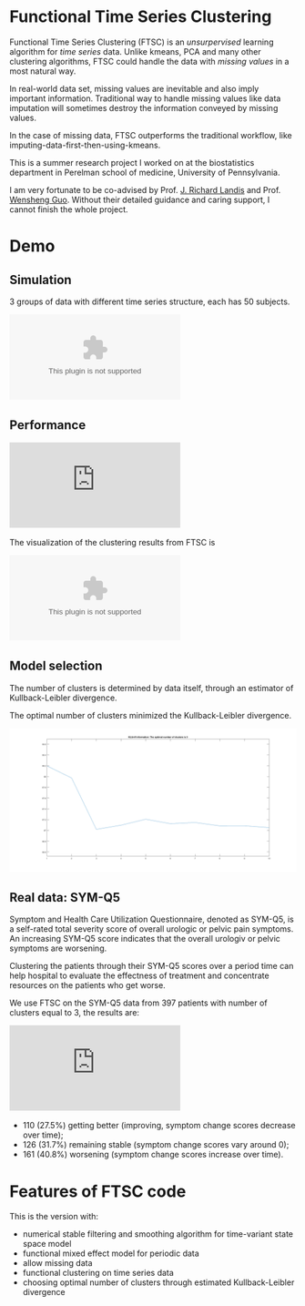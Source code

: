 # Functional Time Series Clustering

Functional Time Series Clustering (FTSC) is an *unsurpervised* learning algorithm for *time series* data.
Unlike kmeans, PCA and many other clustering algorithms, FTSC could handle the data with *missing values* in a most natural way.

In real-world data set, missing values are inevitable and also imply important information.
Traditional way to handle missing values like data imputation will sometimes destroy the information conveyed by missing values.

In the case of missing data, FTSC outperforms the traditional workflow, like imputing-data-first-then-using-kmeans.

This is a summer research project I worked on at the biostatistics department in Perelman school of medicine, University of Pennsylvania.

I am very fortunate to be co-advised by Prof. [J. Richard Landis](https://scholar.google.com/citations?user=WDSnxagAAAAJ&hl=en) and Prof. [Wensheng Guo](https://scholar.google.com/citations?user=WYCrBGUAAAAJ&hl=en).
Without their detailed guidance and caring support, I cannot finish the whole project.

# Demo

## Simulation

3 groups of data with different time series structure, each has 50 subjects.

![Figure 1 simulated data](https://github.com/jasonyee/FTSC/blob/master/demo/simulation/spaghetti_Keq1.eps)


## Performance

![Figure 2 Classification rate boxplot](https://github.com/jasonyee/FTSC/blob/master/demo/simulation/Heter_panel_crate.pdf)


The visualization of the clustering results from FTSC is

![Figure 3 FTSC for simulated data](https://github.com/jasonyee/FTSC/blob/master/demo/simulation/Spaghetti.eps)


## Model selection

The number of clusters is determined by data itself, through an estimator of Kullback-Leibler divergence.

The optimal number of clusters minimized the Kullback-Leibler divergence.

![Figure 4 KL for simulated data](https://github.com/jasonyee/FTSC/blob/master/demo/simulation/kl_curve.png)

## Real data: SYM-Q5

Symptom and Health Care Utilization Questionnaire, denoted as SYM-Q5, is a self-rated
total severity score of overall urologic or pelvic pain symptoms.
An increasing SYM-Q5 score indicates that the overall urologiv or pelvic symptoms are worsening.

Clustering the patients through their SYM-Q5 scores over a period time can help hospital to evaluate the effectness of treatment and concentrate resources on the patients who get worse.

We use FTSC on the SYM-Q5 data from 397 patients with number of clusters equal to 3, the results are:

![Figure 5 FTSC for SYM-Q5 data](https://github.com/jasonyee/FTSC/blob/master/demo/symq5/spaghetti.pdf)

*  110 (27.5%) getting better (improving, symptom change scores decrease over time); 
*  126 (31.7%) remaining stable (symptom change scores vary around 0); 
*  161 (40.8%) worsening (symptom change scores increase over time).

# Features of FTSC code

This is the version with:

*  numerical stable filtering and smoothing algorithm for time-variant state space model
*  functional mixed effect model for periodic data
*  allow missing data
*  functional clustering on time series data
*  choosing optimal number of clusters through estimated Kullback-Leibler divergence